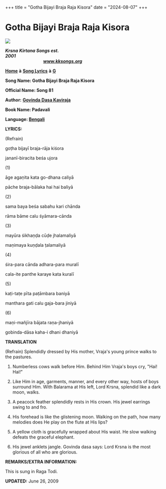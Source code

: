 +++
title = "Gotha Bijayi Braja Raja Kisora"
date = "2024-08-07"
+++

# Gotha Bijayi Braja Raja Kisora
**[![](http://kksongs.org/image_files/image002.jpg)](http://kksongs.org/)**

**_Krsna_** **_Kirtana Songs est. 2001_**                                                                                                                                                      **_www.kksongs.org_**

**[Home](http://kksongs.org/)** **à** **[Song Lyrics](http://kksongs.org/lyrics.html)** **à** **[G](http://kksongs.org/songs/song_g.html)**

**Song Name: Gotha Bijayi Braja Raja Kisora**

**Official Name: Song 81**

**Author:** [**Govinda** **Dasa Kaviraja**](http://kksongs.org/authors/list/govindadasa.html)

**Book Name: Padavali**

**Language: [Bengali](http://kksongs.org/language/list/bengali.html)**

**LYRICS:**

(Refrain)

goṭha bijayī braja-rāja kiśora

jananī-biracita beśa ujora

(1)

āge agaṇita kata go-dhana caliyā

pāche braja-bālaka hai hai baliyā

(2)

sama baya beśa sabahu kari chānda

rāma bāme calu śyāmara-cānda

(3)

mayūra śikhaṇḍa cūḍe jhalamaliyā

maṇimaya kuṇḍala ṭalamaliyā

(4)

śira-para cānda adhara-para muralī

cala-ite panthe karaye kata kuralī

(5)

kaṭi-taṭe pīta paṭāmbara baniyā

manthara gati calu gaja-bara jiniyā

(6)

maṇi-mañjīra bājata raṇa-jhaniyā

gobinda-dāsa kaha-i dhani dhaniyā

**TRANSLATION**

(Refrain) Splendidly dressed by His mother, Vraja's young prince walks to the pastures.

1) Numberless cows walk before Him. Behind Him Vraja's boys cry, "Hai! Hai!"

2) Like Him in age, garments, manner, and every other way, hosts of boys surround Him. With Balarama at His left, Lord Krsna, splendid like a dark moon, walks.

3) A peacock feather splendidly rests in His crown. His jewel earrings swing to and fro.

4) His forehead is like the glistening moon. Walking on the path, how many melodies does He play on the flute at His lips?

5) A yellow cloth is gracefully wrapped about His waist. He slow walking defeats the graceful elephant.

6) His jewel anklets jangle. Govinda dasa says: Lord Krsna is the most glorious of all who are glorious.

**REMARKS/EXTRA INFORMATION:**

This is sung in Raga Todi.

**UPDATED:** June 26, 2009